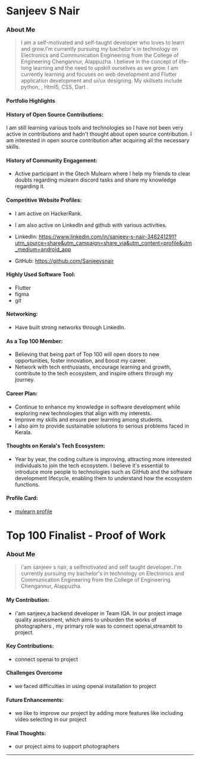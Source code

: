 # Sanjeev S Nair


### About Me

> I am a self-motivated and self-taught developer who loves to  learn and grow.I'm currently pursuing my bachelor's in technology on Electronics and Communication Engineering from the  College of Engineering Chengannur, Alappuzha. I believe in the concept of life-long learning and the need to upskill
> ourselves as we grow. I  am currently learning and focuses on web development and Flutter application development and ui/ux designing.  My skillsets include python, , Html5, CSS, Dart .

#### Portfolio Highlights


#### History of Open Source Contributions:
  I am still learning various tools and technologies so I have not been very active in contributions and hadn't thought about open source contribution. I am interested in open source contribution after acquiring all the necessary skills.

#### History of Community Engagement:
 - Active participant in the Gtech Mulearn where I help my friends to clear doubts regarding mulearn discord tasks and share my knowledge regarding it.

#### Competitive Website Profiles:

 - I am active on HackerRank.
 - I am also active on LinkedIn and github with various activities.

 - LinkedIn: https://www.linkedin.com/in/sanjeev-s-nair-346241291?utm_source=share&utm_campaign=share_via&utm_content=profile&utm_medium=android_app

 - GitHub: https://github.com/Sanjeevsnair

#### Highly Used Software Tool:


 - Flutter
 - figma
 - git
#### Networking:
 - Have built strong networks through LinkedIn.


#### As a Top 100 Member:
 - Believing that being part of Top 100 will open doors to new opportunities, foster innovation, and boost my career.
 - Network with tech enthusiasts, encourage learning and growth, contribute to the tech ecosystem, and inspire others through my journey.
#### Career Plan:
 - Continue to enhance my knowledge in software development while exploring new technologies that align with my interests.
 - Improve my skills and ensure peer learning among students.
 - I also aim to provide sustainable solutions to serious problems faced in Kerala.

  #### Thoughts on Kerala's Tech Ecosystem:

- Year by year, the coding culture is improving, attracting more interested individuals to join the tech ecosystem. I believe it's essential to introduce more people to technologies such as GitHub and the software development lifecycle, enabling them to understand how the ecosystem functions.

#### Profile Card:

 - [mulearn profile](https://app.mulearn.org/dashboard/profile)

# Top 100 Finalist -  Proof of Work

### About Me 
> i'am sanjeev s nair, a selfmotivated and self taught developer..I'm currently pursuing my bachelor's in technology on Electronics and Communication Engineering from the  College of Engineering Chengannur, Alappuzha.

#### My Contribution:
- i'am sanjeev,a backend developer in Team IQA. In our project image quality assessment, which aims to unburden the works of photographers  , my primary role was to connect openai,streambit  to project.

#### Key Contributions:
- connect openai to project

#### Challenges Overcome
- we faced difficulties in using openai installation to project

#### Future Enhancements:
- we like to improve our project by adding more features like including video selecting in our project
#### Final Thoughts:
- our project aims to support photographers

---
